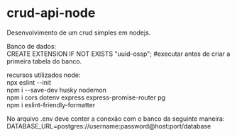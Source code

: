 # crud-api-node<br>
Desenvolvimento de um crud simples em nodejs.<br>

Banco de dados:<br>
CREATE EXTENSION IF NOT EXISTS "uuid-ossp"; #executar antes de criar a primeira tabela do banco.<br>

recursos utilizados node:<br>
npx eslint --init<br>
npm i --save-dev husky nodemon<br>
npm i cors dotenv express express-promise-router pg<br>
npm i eslint-friendly-formatter<br>

No arquivo .env deve conter a conexão com o banco da seguinte maneira:<br>
DATABASE_URL=postgres://username:password@host:port/database
